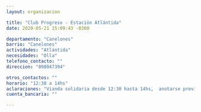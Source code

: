 ```yaml
---
layout: organizacion

title: "Club Progreso - Estación Atlántida"
date: 2020-05-21 15:09:43 -0300

departamento: "Canelones"
barrio: "Canelones"
actividades: "Atlántida"
necesidades: "Olla"
telefono_contacto: ""
direccion: "098047394"

otros_contactos: ""
horario: "12:30 a 14hs"
aclaraciones: "Vianda solidaria desde 12:30 hasta 14hs,  anotarse previamente por telefono, llevar recipiente"
cuenta_bancaria: ""

---
```


